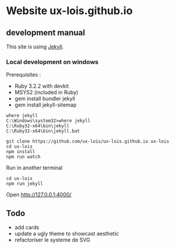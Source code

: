 # Website ux-lois.github.io

## development manual

This site is using [Jekyll](https://jekyllrb.com/).

### Local development on windows

Prerequisites :

- Ruby 3.2.2 with devkit
- MSYS2 (included in Ruby)
- gem install bundler jekyll
- gem install jekyll-sitemap

```
where jekyll
C:\Windows\system32>where jekyll
C:\Ruby32-x64\bin\jekyll
C:\Ruby32-x64\bin\jekyll.bat
```

```
git clone https://github.com/ux-lois/ux-lois.github.io ux-lois
cd ux-lois
npm install
npm run watch
```

Run in another terminal

```
cd ux-lois
npm run jekyll
```

Open http://127.0.0.1:4000/

## Todo

- add cards
- update a ugly theme to showcast aesthetic
- refactoriser le systeme de SVG
